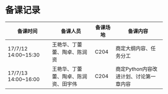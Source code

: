 # 备课记录
| 备课时间 | 备课人员 | 备课场地 | 备课内容 |
| ------------- | ----------------- | --------------| ----------------- |
|17/7/12 14:00~15:30|王艳华、丁蕾蕾、陶卓、陈润资|C204|商定大纲内容、任务分工|
|17/7/13 14:00~16:00|王艳华、丁蕾蕾、陶卓、陈润资、田宇伟|C204|商定Python内容改进计划、讨论第一章内容|
